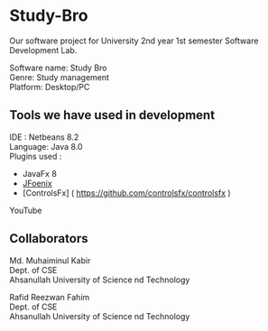 # Study-Bro
Our software project for University 2nd year 1st semester Software Development Lab.

Software name: Study Bro <br>
Genre: Study management <br>
Platform: Desktop/PC<br>

## Tools we have used in development

IDE : Netbeans 8.2<br>
Language: Java 8.0<br>
Plugins used : 
- JavaFx 8
- [JFoenix ]( https://github.com/sshahine/JFoenix )
- [ControlsFx] ( https://github.com/controlsfx/controlsfx )

YouTube


## Collaborators

Md. Muhaiminul Kabir <br>
Dept. of CSE<br>
Ahsanullah University of Science nd Technology <br>

Rafid Reezwan Fahim<br>
Dept. of CSE <br>
Ahsanullah University of Science nd Technology<br>
